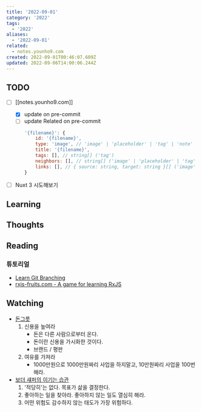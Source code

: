 ```yaml
---
title: '2022-09-01'
category: '2022'
tags:
  - '2022'
aliases:
  - '2022-09-01'
related:
  - notes.younho9.com
created: 2022-09-01T00:46:07.609Z
updated: 2022-09-06T14:00:06.244Z
---
```


<Metadata />

## TODO

- [ ] [[notes.younho9.com]]

  - [x] update on pre-commit
  - [ ] update Related on pre-commit
    ```js
    '{filename}': {
    	id: '{filename}',
    	type: 'image', // 'image' | 'placeholder' | 'tag' | 'note'
    	title: '{filename}',
    	tags: [], // string[] ('tag')
    	neighbors: [], // string[] ('image' | 'placeholder' | 'tag' | 'note')
    	links: [], // { source: string, target: string }[] ('image' | 'placeholder' | 'tag' | 'note')
    }
    ```

- [ ] Nuxt 3 시도해보기

## Learning

## Thoughts

## Reading

### 튜토리얼

- [Learn Git Branching](https://learngitbranching.js.org)
- [rxjs-fruits.com - A game for learning RxJS](https://www.rxjs-fruits.com/subscribe)

## Watching

- [돈그릇](https://youtu.be/fjm1A_5nGlM)
  1.  신용을 높여라
      - 돈은 다른 사람으로부터 온다.
      - 돈이란 신용을 가시화한 것이다.
      - 브랜드 / 평판
  2.  여유를 가져라
      - 1000만원으로 1000만원짜리 사업을 하지말고, 10만원짜리 사업을 100번 해라.
- [보더 섀퍼의 이기는 습관](https://youtu.be/zaxG5oDJsN8)
  1.  '적당히'는 없다. 목표가 삶을 결정한다.
  2.  좋아하는 일을 찾아라. 좋아하지 않는 일도 열심히 해라.
  3.  어떤 위험도 감수하지 않는 태도가 가장 위험하다.
